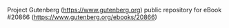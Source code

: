 Project Gutenberg (https://www.gutenberg.org) public repository for eBook #20866 (https://www.gutenberg.org/ebooks/20866)
